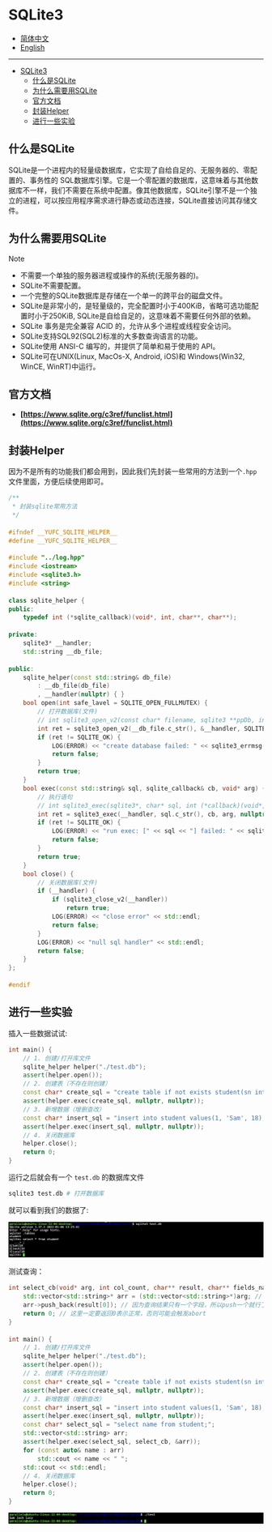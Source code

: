 # SQLite3

- [简体中文](./sqlite.md)
- [English](./sqlite-en.md)

***
- [SQLite3](#sqlite3)
  - [什么是SQLite](#什么是sqlite)
  - [为什么需要用SQLite](#为什么需要用sqlite)
  - [官方文档](#官方文档)
  - [封装Helper](#封装helper)
  - [进行一些实验](#进行一些实验)

## 什么是SQLite

SQLite是一个进程内的轻量级数据库，它实现了自给自足的、无服务器的、零配置的、事务性的 SQL数据库引擎。它是一个零配置的数据库，这意味着与其他数据库不一样，我们不需要在系统中配置。像其他数据库，SQLite引擎不是一个独立的进程，可以按应用程序需求进行静态或动态连接，SQLite直接访问其存储文件。

## 为什么需要用SQLite

> [!NOTE]
> - 不需要一个单独的服务器进程或操作的系统(无服务器的)。
> - SQLite不需要配置。
> - 一个完整的SQLite数据库是存储在一个单一的跨平台的磁盘文件。
> - SQLite是非常小的，是轻量级的，完全配置时小于400KiB，省略可选功能配置时小于250KiB, SQLite是自给自足的，这意味着不需要任何外部的依赖。
> - SQLite 事务是完全兼容 ACID 的，允许从多个进程或线程安全访问。
> - SQLite支持SQL92(SQL2)标准的大多数查询语言的功能。
> - SQLite使用 ANSI-C 编写的，并提供了简单和易于使用的 API。
> - SQLite可在UNlX(Linux, MacOs-X, Android, iOS)和 Windows(Win32, WinCE, WinRT)中运行。

## 官方文档

- **[https://www.sqlite.org/c3ref/funclist.html](https://www.sqlite.org/c3ref/funclist.html)**

## 封装Helper

因为不是所有的功能我们都会用到，因此我们先封装一些常用的方法到一个`.hpp`文件里面，方便后续使用即可。

```cpp
/**
 * 封装sqlite常用方法
 */

#ifndef __YUFC_SQLITE_HELPER__
#define __YUFC_SQLITE_HELPER__

#include "../log.hpp"
#include <iostream>
#include <sqlite3.h>
#include <string>

class sqlite_helper {
public:
    typedef int (*sqlite_callback)(void*, int, char**, char**);

private:
    sqlite3* __handler;
    std::string __db_file;

public:
    sqlite_helper(const std::string& db_file)
        : __db_file(db_file)
        , __handler(nullptr) { }
    bool open(int safe_lavel = SQLITE_OPEN_FULLMUTEX) {
        // 打开数据库(文件)
        // int sqlite3_open_v2(const char* filename, sqlite3 **ppDb, int flags, const char* zVfs);
        int ret = sqlite3_open_v2(__db_file.c_str(), &__handler, SQLITE_OPEN_READWRITE | SQLITE_OPEN_CREATE | safe_lavel, nullptr);
        if (ret != SQLITE_OK) {
            LOG(ERROR) << "create database failed: " << sqlite3_errmsg(__handler) << std::endl;
            return false;
        }
        return true;
    }
    bool exec(const std::string& sql, sqlite_callback& cb, void* arg) {
        // 执行语句
        // int sqlite3_exec(sqlite3*, char* sql, int (*callback)(void*, int, char**, char**), void* arg, char**err);
        int ret = sqlite3_exec(__handler, sql.c_str(), cb, arg, nullptr);
        if (ret != SQLITE_OK) {
            LOG(ERROR) << "run exec: [" << sql << "] failed: " << sqlite3_errmsg(__handler) << std::endl;
            return false;
        }
        return true;
    }
    bool close() {
        // 关闭数据库(文件)
        if (__handler) {
            if (sqlite3_close_v2(__handler))
                return true;
            LOG(ERROR) << "close error" << std::endl;
            return false;
        }
        LOG(ERROR) << "null sql handler" << std::endl;
        return false;
    }
};

#endif
```

## 进行一些实验

插入一些数据试试:

```cpp
int main() {
    // 1. 创建/打开库文件
    sqlite_helper helper("./test.db");
    assert(helper.open());
    // 2. 创建表（不存在则创建）
    const char* create_sql = "create table if not exists student(sn int primary key, name varchar(32), age int);";
    assert(helper.exec(create_sql, nullptr, nullptr));
    // 3. 新增数据（增删查改）
    const char* insert_sql = "insert into student values(1, 'Sam', 18), (2, 'Jack', 19), (3, 'Lucy', 18);";
    assert(helper.exec(insert_sql, nullptr, nullptr));
    // 4. 关闭数据库
    helper.close();
    return 0;
}
```

运行之后就会有一个 `test.db` 的数据库文件

```sh
sqlite3 test.db # 打开数据库
```

就可以看到我们的数据了:

![](./assets/15.png)

测试查询：

```cpp
int select_cb(void* arg, int col_count, char** result, char** fields_name) {
    std::vector<std::string>* arr = (std::vector<std::string>*)arg; // 拿到传进来的数组
    arr->push_back(result[0]); // 因为查询结果只有一个字段，所以push一个就行了
    return 0; // 这里一定要返回0表示正常，否则可能会触发abort
}

int main() {
    // 1. 创建/打开库文件
    sqlite_helper helper("./test.db");
    assert(helper.open());
    // 2. 创建表（不存在则创建）
    const char* create_sql = "create table if not exists student(sn int primary key, name varchar(32), age int);";
    assert(helper.exec(create_sql, nullptr, nullptr));
    // 3. 新增数据（增删查改）
    const char* insert_sql = "insert into student values(1, 'Sam', 18), (2, 'Jack', 19), (3, 'Lucy', 18);";
    assert(helper.exec(insert_sql, nullptr, nullptr));
    const char* select_sql = "select name from student;";
    std::vector<std::string> arr;
    assert(helper.exec(select_sql, select_cb, &arr));
    for (const auto& name : arr)
        std::cout << name << " ";
    std::cout << std::endl;
    // 4. 关闭数据库
    helper.close();
    return 0;
}
```

![](./assets/16.png)
